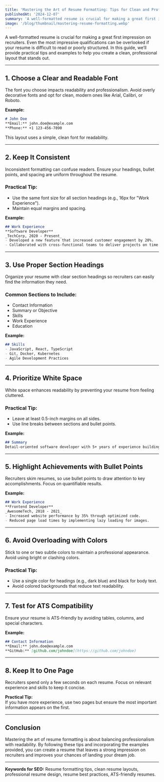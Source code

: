 ```yaml
---
title: 'Mastering the Art of Resume Formatting: Tips for Clean and Professional Layouts'
publishedAt: '2024-12-07'
summary: 'A well-formatted resume is crucial for making a great first impression on recruiters. Even the most impressive qualifications can be overlooked if your resume is difficult to read or poorly structured. In this guide, we’ll provide practical tips and examples to help you create a clean, professional layout that stands out.'
image: '/blog/thumbnail/mastering-resume-formatting.webp'
---
```




A well-formatted resume is crucial for making a great first impression on recruiters. Even the most impressive qualifications can be overlooked if your resume is difficult to read or poorly structured. In this guide, we’ll provide practical tips and examples to help you create a clean, professional layout that stands out.

---

## 1. **Choose a Clear and Readable Font**

The font you choose impacts readability and professionalism. Avoid overly decorative fonts and opt for clean, modern ones like Arial, Calibri, or Roboto.

**Example:**  
```markdown
# John Doe  
**Email:** john.doe@example.com  
**Phone:** +1 123-456-7890  
```

This layout uses a simple, clean font for readability.

---

## 2. **Keep It Consistent**

Inconsistent formatting can confuse readers. Ensure your headings, bullet points, and spacing are uniform throughout the resume.

### **Practical Tip:**  
- Use the same font size for all section headings (e.g., 16px for "Work Experience").  
- Maintain equal margins and spacing.

**Example:**  
```markdown
## Work Experience  
**Software Developer**  
_TechCorp, 2020 - Present_  
- Developed a new feature that increased customer engagement by 20%.  
- Collaborated with cross-functional teams to deliver projects on time.
```

---

## 3. **Use Proper Section Headings**

Organize your resume with clear section headings so recruiters can easily find the information they need.

### Common Sections to Include:  
- Contact Information  
- Summary or Objective  
- Skills  
- Work Experience  
- Education  

**Example:**  
```markdown
## Skills  
- JavaScript, React, TypeScript  
- Git, Docker, Kubernetes  
- Agile Development Practices  
```

---

## 4. **Prioritize White Space**

White space enhances readability by preventing your resume from feeling cluttered.

### Practical Tip:  
- Leave at least 0.5-inch margins on all sides.  
- Use line breaks between sections and bullet points.

**Example:**  
```markdown
## Summary  
Detail-oriented software developer with 5+ years of experience building scalable web applications.  
```

---

## 5. **Highlight Achievements with Bullet Points**

Recruiters skim resumes, so use bullet points to draw attention to key accomplishments. Focus on quantifiable results.

**Example:**  
```markdown
## Work Experience  
**Frontend Developer**  
_AwesomeTech, 2018 - 2021_  
- Increased website performance by 35% through optimized code.  
- Reduced page load times by implementing lazy loading for images.  
```

---

## 6. **Avoid Overloading with Colors**

Stick to one or two subtle colors to maintain a professional appearance. Avoid using bright or clashing colors.

### Practical Tip:  
- Use a single color for headings (e.g., dark blue) and black for body text.  
- Avoid colored backgrounds that reduce text readability.

---

## 7. **Test for ATS Compatibility**

Ensure your resume is ATS-friendly by avoiding tables, columns, and special characters.

**Example:**  
```markdown
## Contact Information  
**Email:** john.doe@example.com  
**GitHub:** [github.com/johndoe](https://github.com/johndoe)  
```

---

## 8. **Keep It to One Page**

Recruiters spend only a few seconds on each resume. Focus on relevant experience and skills to keep it concise.

**Practical Tip:**  
If you have more experience, use two pages but ensure the most important information appears on the first.

---

## Conclusion

Mastering the art of resume formatting is about balancing professionalism with readability. By following these tips and incorporating the examples provided, you can create a resume that leaves a strong impression on recruiters and improves your chances of landing your dream job.

---

**Keywords for SEO:** Resume formatting tips, clean resume layouts, professional resume design, resume best practices, ATS-friendly resumes.
